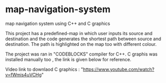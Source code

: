 # map-navigation-system
map navigation system using C++ and C graphics 

This project has a predefined-map in which user inputs its source and destination and the code generates the shortest path between source and destination.
The path is highlighted on the map too with different colour.

The project was ran in "CODEBLOCKS" compiler for C++. C graphis was installed manually too , the link is given below for reference.

Video link to downlaod C graphics : "https://www.youtube.com/watch?v=fWmis4uVCHg"


